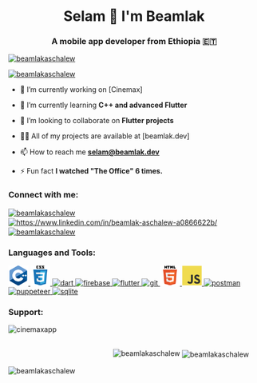 <h1 align="center">Selam 👋 I'm Beamlak</h1>
<h3 align="center">A mobile app developer from Ethiopia 🇪🇹</h3>

<p align="left"> <a href="https://github.com/ryo-ma/github-profile-trophy"><img src="https://github-profile-trophy.vercel.app/?username=beamlakaschalew" alt="beamlakaschalew" /></a> </p>

<p align="left"> <a href="https://twitter.com/beamlakaschalew" target="blank"><img src="https://img.shields.io/twitter/follow/beamlakaschalew?logo=twitter&style=for-the-badge" alt="beamlakaschalew" /></a> </p>

- 🔭 I’m currently working on [Cinemax]

- 🌱 I’m currently learning **C++ and advanced Flutter**

- 👯 I’m looking to collaborate on **Flutter projects**

- 👨‍💻 All of my projects are available at [beamlak.dev]

- 📫 How to reach me **selam@beamlak.dev**

- ⚡ Fun fact **I watched "The Office" 6 times.**

<h3 align="left">Connect with me:</h3>
<p align="left">
<a href="https://twitter.com/beamlakaschalew" target="blank"><img align="center" src="https://raw.githubusercontent.com/rahuldkjain/github-profile-readme-generator/master/src/images/icons/Social/twitter.svg" alt="beamlakaschalew" height="30" width="40" /></a>
<a href="https://linkedin.com/in/https://www.linkedin.com/in/beamlak-aschalew-a0866622b/" target="blank"><img align="center" src="https://raw.githubusercontent.com/rahuldkjain/github-profile-readme-generator/master/src/images/icons/Social/linked-in-alt.svg" alt="https://www.linkedin.com/in/beamlak-aschalew-a0866622b/" height="30" width="40" /></a>
<a href="https://instagram.com/beamlakaschalew" target="blank"><img align="center" src="https://raw.githubusercontent.com/rahuldkjain/github-profile-readme-generator/master/src/images/icons/Social/instagram.svg" alt="beamlakaschalew" height="30" width="40" /></a>
</p>

<h3 align="left">Languages and Tools:</h3>
<p align="left"> <a href="https://www.w3schools.com/cpp/" target="_blank" rel="noreferrer"> <img src="https://raw.githubusercontent.com/devicons/devicon/master/icons/cplusplus/cplusplus-original.svg" alt="cplusplus" width="40" height="40"/> </a> <a href="https://www.w3schools.com/css/" target="_blank" rel="noreferrer"> <img src="https://raw.githubusercontent.com/devicons/devicon/master/icons/css3/css3-original-wordmark.svg" alt="css3" width="40" height="40"/> </a> <a href="https://dart.dev" target="_blank" rel="noreferrer"> <img src="https://www.vectorlogo.zone/logos/dartlang/dartlang-icon.svg" alt="dart" width="40" height="40"/> </a> <a href="https://firebase.google.com/" target="_blank" rel="noreferrer"> <img src="https://www.vectorlogo.zone/logos/firebase/firebase-icon.svg" alt="firebase" width="40" height="40"/> </a> <a href="https://flutter.dev" target="_blank" rel="noreferrer"> <img src="https://www.vectorlogo.zone/logos/flutterio/flutterio-icon.svg" alt="flutter" width="40" height="40"/> </a> <a href="https://git-scm.com/" target="_blank" rel="noreferrer"> <img src="https://www.vectorlogo.zone/logos/git-scm/git-scm-icon.svg" alt="git" width="40" height="40"/> </a> <a href="https://www.w3.org/html/" target="_blank" rel="noreferrer"> <img src="https://raw.githubusercontent.com/devicons/devicon/master/icons/html5/html5-original-wordmark.svg" alt="html5" width="40" height="40"/> </a> <a href="https://developer.mozilla.org/en-US/docs/Web/JavaScript" target="_blank" rel="noreferrer"> <img src="https://raw.githubusercontent.com/devicons/devicon/master/icons/javascript/javascript-original.svg" alt="javascript" width="40" height="40"/> </a> <a href="https://postman.com" target="_blank" rel="noreferrer"> <img src="https://www.vectorlogo.zone/logos/getpostman/getpostman-icon.svg" alt="postman" width="40" height="40"/> </a> <a href="https://github.com/puppeteer/puppeteer" target="_blank" rel="noreferrer"> <img src="https://www.vectorlogo.zone/logos/pptrdev/pptrdev-official.svg" alt="puppeteer" width="40" height="40"/> </a> <a href="https://www.sqlite.org/" target="_blank" rel="noreferrer"> <img src="https://www.vectorlogo.zone/logos/sqlite/sqlite-icon.svg" alt="sqlite" width="40" height="40"/> </a> </p>

<h3 align="left">Support:</h3>
<p><a href="https://www.buymeacoffee.com/cinemaxapp"> <img align="left" src="https://cdn.buymeacoffee.com/buttons/v2/default-yellow.png" height="50" width="210" alt="cinemaxapp" /></a></p><br><br>

<p><img align="left" src="https://github-readme-stats.vercel.app/api/top-langs?username=beamlakaschalew&show_icons=true&locale=en&layout=compact" alt="beamlakaschalew" /></p>

<p>&nbsp;<img align="center" src="https://github-readme-stats.vercel.app/api?username=beamlakaschalew&show_icons=true&locale=en" alt="beamlakaschalew" /></p>

<p><img align="center" src="https://github-readme-streak-stats.herokuapp.com/?user=beamlakaschalew&" alt="beamlakaschalew" /></p>
